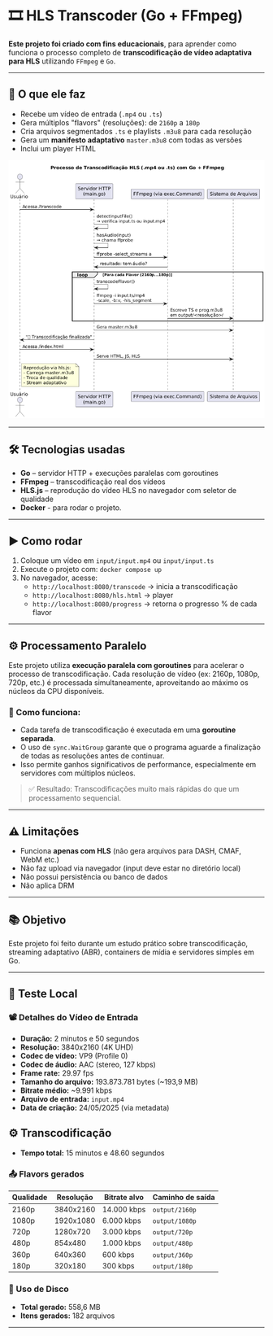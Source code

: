 🎞️ HLS Transcoder (Go + FFmpeg)
================================

**Este projeto foi criado com fins educacionais**, para aprender como funciona o processo completo de **transcodificação de vídeo adaptativa para HLS** utilizando `FFmpeg` e `Go`.

* * *

🚀 O que ele faz
----------------

*   Recebe um vídeo de entrada (`.mp4` ou `.ts`)
*   Gera múltiplos "flavors" (resoluções): de `2160p` a `180p`
*   Cria arquivos segmentados `.ts` e playlists `.m3u8` para cada resolução
*   Gera um **manifesto adaptativo** `master.m3u8` com todas as versões
*   Inclui um player HTML

![Fluxo](flow.png)

* * *

🛠️ Tecnologias usadas
----------------------

*   **Go** – servidor HTTP + execuções paralelas com goroutines
*   **FFmpeg** – transcodificação real dos vídeos
*   **HLS.js** – reprodução do vídeo HLS no navegador com seletor de qualidade
*   **Docker** - para rodar o projeto.

* * *

▶️ Como rodar
-------------

1.  Coloque um vídeo em `input/input.mp4` ou `input/input.ts`
2.  Execute o projeto com:
    `docker compose up`
3.  No navegador, acesse:
    *   `http://localhost:8080/transcode` → inicia a transcodificação
    *   `http://localhost:8080/hls.html` → player
    *   `http://localhost:8080/progress` → retorna o progresso % de cada flavor

* * *

## ⚙️ Processamento Paralelo

Este projeto utiliza **execução paralela com goroutines** para acelerar o processo de transcodificação. Cada resolução de vídeo (ex: 2160p, 1080p, 720p, etc.) é processada simultaneamente, aproveitando ao máximo os núcleos da CPU disponíveis.

### 🔄 Como funciona:
- Cada tarefa de transcodificação é executada em uma **goroutine separada**.
- O uso de `sync.WaitGroup` garante que o programa aguarde a finalização de todas as resoluções antes de continuar.
- Isso permite ganhos significativos de performance, especialmente em servidores com múltiplos núcleos.

> ✅ Resultado: Transcodificações muito mais rápidas do que um processamento sequencial.

* * *

⚠️ Limitações
-------------

*   Funciona **apenas com HLS** (não gera arquivos para DASH, CMAF, WebM etc.)
*   Não faz upload via navegador (input deve estar no diretório local)
*   Não possui persistência ou banco de dados
*   Não aplica DRM

* * *

📚 Objetivo
-----------

Este projeto foi feito durante um estudo prático sobre transcodificação, streaming adaptativo (ABR), containers de mídia e servidores simples em Go.

* * *
🧪 Teste Local
--------------------------------
### 📽️ Detalhes do Vídeo de Entrada

*   **Duração:** 2 minutos e 50 segundos
*   **Resolução:** 3840x2160 (4K UHD)
*   **Codec de vídeo:** VP9 (Profile 0)
*   **Codec de áudio:** AAC (stereo, 127 kbps)
*   **Frame rate:** 29.97 fps
*   **Tamanho do arquivo:** 193.873.781 bytes (~193,9 MB)
*   **Bitrate médio:** ~9.991 kbps
*   **Arquivo de entrada:** `input.mp4`
*   **Data de criação:** 24/05/2025 (via metadata)

⚙️ Transcodificação
----------------------------

*   **Tempo total:** 15 minutos e 48.60 segundos

### 📤 Flavors gerados

| Qualidade | Resolução   | Bitrate alvo | Caminho de saída    |
|-----------|-------------|--------------|---------------------|
| 2160p     | 3840x2160   | 14.000 kbps  | `output/2160p`      |
| 1080p     | 1920x1080   | 6.000 kbps   | `output/1080p`      |
| 720p      | 1280x720    | 3.000 kbps   | `output/720p`       |
| 480p      | 854x480     | 1.000 kbps   | `output/480p`       |
| 360p      | 640x360     | 600 kbps     | `output/360p`       |
| 180p      | 320x180     | 300 kbps     | `output/180p`       |


### 💾 Uso de Disco
*   **Total gerado:** 558,6 MB
*   **Itens gerados:** 182 arquivos
* * *